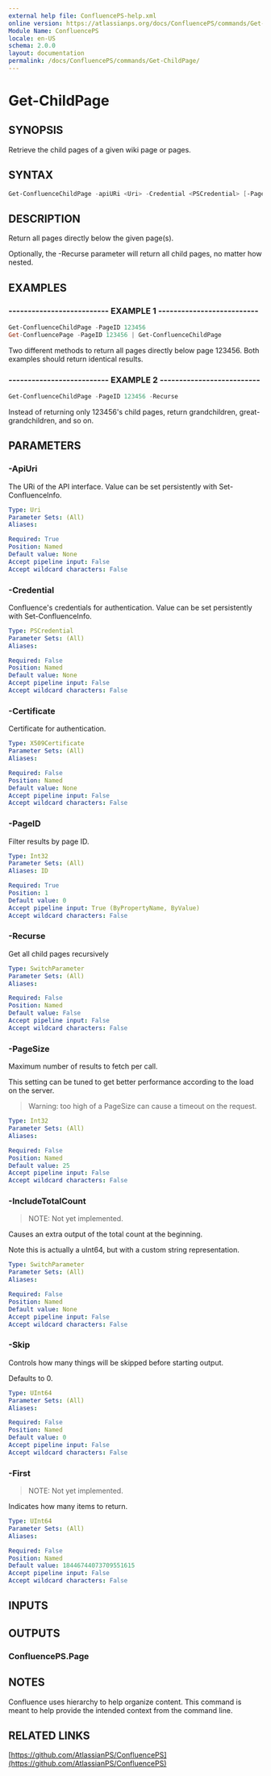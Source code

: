 ```yaml
---
external help file: ConfluencePS-help.xml
online version: https://atlassianps.org/docs/ConfluencePS/commands/Get-ChildPage/
Module Name: ConfluencePS
locale: en-US
schema: 2.0.0
layout: documentation
permalink: /docs/ConfluencePS/commands/Get-ChildPage/
---
```

# Get-ChildPage

## SYNOPSIS

Retrieve the child pages of a given wiki page or pages.

## SYNTAX

```powershell
Get-ConfluenceChildPage -apiURi <Uri> -Credential <PSCredential> [-PageID] <Int32> [-Recurse] [-PageSize <Int32>] [-IncludeTotalCount] [-Skip <UInt64>] [-First <UInt64>]
```

## DESCRIPTION

Return all pages directly below the given page(s).

Optionally, the -Recurse parameter will return all child pages, no matter how nested.

## EXAMPLES

### -------------------------- EXAMPLE 1 --------------------------

```powershell
Get-ConfluenceChildPage -PageID 123456
Get-ConfluencePage -PageID 123456 | Get-ConfluenceChildPage
```

Two different methods to return all pages directly below page 123456.
Both examples should return identical results.

### -------------------------- EXAMPLE 2 --------------------------

```powershell
Get-ConfluenceChildPage -PageID 123456 -Recurse
```

Instead of returning only 123456's child pages,
return grandchildren, great-grandchildren, and so on.

## PARAMETERS

### -ApiUri

The URi of the API interface.
Value can be set persistently with Set-ConfluenceInfo.

```yaml
Type: Uri
Parameter Sets: (All)
Aliases:

Required: True
Position: Named
Default value: None
Accept pipeline input: False
Accept wildcard characters: False
```

### -Credential

Confluence's credentials for authentication.
Value can be set persistently with Set-ConfluenceInfo.

```yaml
Type: PSCredential
Parameter Sets: (All)
Aliases:

Required: False
Position: Named
Default value: None
Accept pipeline input: False
Accept wildcard characters: False
```

### -Certificate

Certificate for authentication.

```yaml
Type: X509Certificate
Parameter Sets: (All)
Aliases:

Required: False
Position: Named
Default value: None
Accept pipeline input: False
Accept wildcard characters: False
```

### -PageID

Filter results by page ID.

```yaml
Type: Int32
Parameter Sets: (All)
Aliases: ID

Required: True
Position: 1
Default value: 0
Accept pipeline input: True (ByPropertyName, ByValue)
Accept wildcard characters: False
```

### -Recurse

Get all child pages recursively

```yaml
Type: SwitchParameter
Parameter Sets: (All)
Aliases:

Required: False
Position: Named
Default value: False
Accept pipeline input: False
Accept wildcard characters: False
```

### -PageSize

Maximum number of results to fetch per call.

This setting can be tuned to get better performance according to the load on the server.

> Warning: too high of a PageSize can cause a timeout on the request.

```yaml
Type: Int32
Parameter Sets: (All)
Aliases:

Required: False
Position: Named
Default value: 25
Accept pipeline input: False
Accept wildcard characters: False
```

### -IncludeTotalCount

> NOTE: Not yet implemented.

Causes an extra output of the total count at the beginning.

Note this is actually a uInt64, but with a custom string representation.

```yaml
Type: SwitchParameter
Parameter Sets: (All)
Aliases:

Required: False
Position: Named
Default value: None
Accept pipeline input: False
Accept wildcard characters: False
```

### -Skip

Controls how many things will be skipped before starting output.

Defaults to 0.

```yaml
Type: UInt64
Parameter Sets: (All)
Aliases:

Required: False
Position: Named
Default value: 0
Accept pipeline input: False
Accept wildcard characters: False
```

### -First

> NOTE: Not yet implemented.

Indicates how many items to return.

```yaml
Type: UInt64
Parameter Sets: (All)
Aliases:

Required: False
Position: Named
Default value: 18446744073709551615
Accept pipeline input: False
Accept wildcard characters: False
```

## INPUTS

## OUTPUTS

### ConfluencePS.Page

## NOTES

Confluence uses hierarchy to help organize content.
This command is meant to help provide the intended context from the command line.

## RELATED LINKS

[https://github.com/AtlassianPS/ConfluencePS](https://github.com/AtlassianPS/ConfluencePS)
